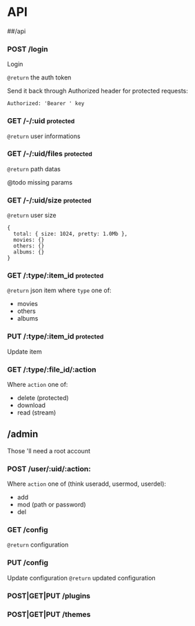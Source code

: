 
# API

##/api

### POST /login
Login

`@return` the auth token

Send it back through Authorized header for protected requests:
```
Authorized: 'Bearer ' key
```

### GET /-/:uid <small>protected</small>
`@return` user informations

### GET /-/:uid/files <small>protected</small>
`@return` path datas

@todo missing params

### GET /-/:uid/size <small>protected</small>
`@return` user size

```
{
  total: { size: 1024, pretty: 1.0Mb },
  movies: {}
  others: {}
  albums: {}
}
```

### GET /:type/:item_id <small>protected</small>

`@return` json item where `type` one of:
- movies
- others
- albums

### PUT /:type/:item_id <small>protected</small>

Update item


### GET /:type/:file_id/:action

Where `action` one of:
- delete (protected)
- download
- read (stream)

## /admin

Those 'll need a root account

### POST /user/:uid/:action:

Where `action` one of (think useradd, usermod, userdel):
- add
- mod (path or password)
- del

### GET /config

`@return` configuration

### PUT /config

Update configuration
`@return` updated configuration

### POST|GET|PUT /plugins

### POST|GET|PUT /themes
